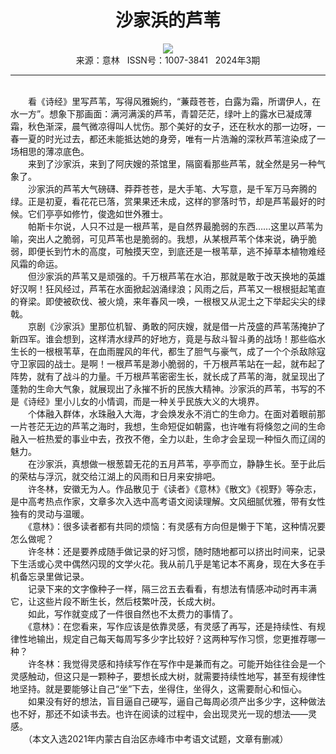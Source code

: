 # <center>沙家浜的芦苇</center>

<div align=center><img src="http://fslib.vip.qikan.cn/img.ashx?key=%d7%f7%d5%df%a3%ba%d0%ed%b6%ac%c1%d6"></div>

<center>来源：意林   ISSN号：1007-3841   2024年3期</center>

* * *

<br>　　看《诗经》里写芦苇，写得风雅婉约，“蒹葭苍苍，白露为霜，所谓伊人，在水一方”。想象下那画面：满河满溪的芦苇，青碧茫茫，绿叶上的露水已凝成薄霜，秋色渐深，晨气微凉得叫人忧伤。那个美好的女子，还在秋水的那一边呀，一春一夏的时光过去，都还未能抵达她的身旁，唯有一片浩瀚的深秋芦苇渲染成了一场相思的薄凉底色。  
　　来到了沙家浜，来到了阿庆嫂的茶馆里，隔窗看那些芦苇，就全然是另一种气象了。  
　　沙家浜的芦苇大气磅礴、莽莽苍苍，是大手笔、大写意，是千军万马奔腾的绿。正是初夏，看花花已落，赏果果还未成，这样的寥落时节，却是芦苇最好的时候。它们亭亭如修竹，俊逸如世外雅士。  
　　帕斯卡尔说，人只不过是一根芦苇，是自然界最脆弱的东西……这里以芦苇为喻，突出人之脆弱，可见芦苇也是脆弱的。我想，从某根芦苇个体来说，确乎脆弱，即便长到竹木的高度，可触摸天空，到底还是一根苇草，逃不掉草本植物难经风霜的命运。  
　　但沙家浜的芦苇又是顽强的。千万根芦苇在水泊，那就是敢于改天换地的英雄好汉啊！狂风经过，芦苇在水面掀起汹涌绿浪；风雨之后，芦苇又一根根挺起笔直的脊梁。即使被砍伐、被火燒，来年春风一唤，一根根又从泥土之下举起尖尖的绿戟。  
　　京剧《沙家浜》里那位机智、勇敢的阿庆嫂，就是借一片茂盛的芦苇荡掩护了新四军。谁会想到，这样清水绿芦的好地方，竟是与敌斗智斗勇的战场！那些临水生长的一根根苇草，在血雨腥风的年代，都生了胆气与豪气，成了一个个杀敌除寇守卫家园的战士。是啊！一根芦苇是渺小脆弱的，千万根芦苇站在一起，就布起了阵势，就有了战斗的力量。千万根芦苇密密生长，就长成了芦苇的海，就呈现出了蓬勃的生命大气象，就展现出了永摧不折的民族大精神。沙家浜的芦苇，书写的不是《诗经》里小儿女的小情调，而是一种关乎民族大义的大境界。  
　　个体融入群体，水珠融入大海，才会焕发永不消亡的生命力。在面对着眼前那一片苍茫无边的芦苇之海时，我想，生命短促如朝露，也许唯有将倏忽之间的生命融入一桩热爱的事业中去，孜孜不倦，全力以赴，生命才会呈现一种恒久而辽阔的魅力。  
　　在沙家浜，真想做一根葱碧无花的五月芦苇，亭亭而立，静静生长。至于此后的荣枯与浮沉，就交给江湖上的风雨和日月来安排吧。  
　　许冬林，安徽无为人。作品散见于《读者》《意林》《散文》《视野》等杂志，是中高考热点作家，文章多次入选中高考语文阅读理解。文风细腻优雅，带有女性独有的灵动与温暖。  
　　《意林》：很多读者都有共同的烦恼：有灵感有方向但是懒于下笔，这种情况要怎么做呢？  
　　许冬林：还是要养成随手做记录的好习惯，随时随地都可以挤出时间来，记录下生活或心灵中偶然闪现的文学火花。我从前几乎是笔记本不离身，现在大多在手机备忘录里做记录。  
　　记录下来的文字像种子一样，隔三岔五去看看，有想法有情感冲动时再丰满它，让这些片段不断生长，然后枝繁叶茂，长成大树。  
　　如此，写作就变成了一件很自然也不太费力的事情了。  
　　《意林》：在您看来，写作应该是依靠灵感，有灵感了再写，还是持续性、有规律性地输出，规定自己每天每周写多少字比较好？这两种写作习惯，您更推荐哪一种？  
　　许冬林：我觉得灵感和持续写作在写作中是兼而有之。可能开始往往会是一个灵感触动，但这只是一颗种子，要想长成大树，就需要持续性地写，甚至有规律性地坚持。就是要能够让自己“坐”下去，坐得住，坐得久，这需要耐心和恒心。  
　　如果没有好的想法，盲目逼自己硬写，逼自己每周必须产出多少字，这种做法也不好，那还不如读书去。也许在阅读的过程中，会出现灵光一现的想法——灵感。  
　　（本文入选2021年内蒙古自治区赤峰市中考语文试题，文章有删减）
